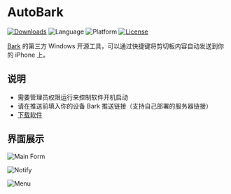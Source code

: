 # AutoBark
[![Downloads](https://img.shields.io/github/downloads/romebake/AutoBark4Windows/total.svg "Download")](https://github.com/romebake/AutoBark4Windows/releases)
![Language](https://img.shields.io/badge/language-c%23-important.svg "C#")
![Platform](https://img.shields.io/badge/platform-windows-blue.svg "Windows")
[![License](https://img.shields.io/badge/license-MIT-success.svg "MIT")](https://github.com/romebake/AutoBark4Windows/blob/master/LICENSE)

[Bark](https://github.com/Finb/Bark) 的第三方 Windows 开源工具，可以通过快捷键将剪切板内容自动发送到你的 iPhone 上。

## 说明
* 需要管理员权限运行来控制软件开机启动
* 请在推送前填入你的设备 Bark 推送链接（支持自己部署的服务器链接）
* [下载软件](https://github.com/romebake/AutoBark4Windows/releases)

## 界面展示
![Main Form](https://i.imgur.com/j47CxXk.png)

![Notify](https://i.imgur.com/CiUhNNT.png)

![Menu](https://i.imgur.com/bEk52MH.png)